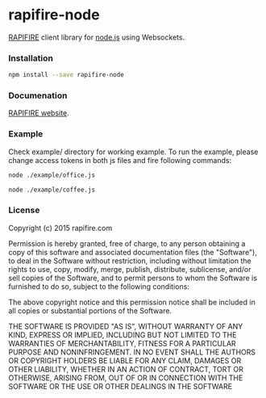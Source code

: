 # rapifire-node

[RAPIFIRE](http://rapifire.com) client library for [node.js](http://nodejs.org) using Websockets.

### Installation

````bash
npm install --save rapifire-node
````

### Documenation

[RAPIFIRE website](http://rapifire.com/a/things/docs/#/documentation/pubsub/websockets).

### Example

Check example/ directory for working example. To run the example, please change access tokens in both js files and fire following commands:

```bash
node ./example/office.js
```

```bash
node ./example/coffee.js
```

### License

Copyright (c) 2015 rapifire.com

Permission is hereby granted, free of charge, to any person obtaining a copy
of this software and associated documentation files (the "Software"), to deal
in the Software without restriction, including without limitation the rights
to use, copy, modify, merge, publish, distribute, sublicense, and/or sell
copies of the Software, and to permit persons to whom the Software is
furnished to do so, subject to the following conditions:

The above copyright notice and this permission notice shall be included in
all copies or substantial portions of the Software.

THE SOFTWARE IS PROVIDED "AS IS", WITHOUT WARRANTY OF ANY KIND, EXPRESS OR
IMPLIED, INCLUDING BUT NOT LIMITED TO THE WARRANTIES OF MERCHANTABILITY,
FITNESS FOR A PARTICULAR PURPOSE AND NONINFRINGEMENT.  IN NO EVENT SHALL THE
AUTHORS OR COPYRIGHT HOLDERS BE LIABLE FOR ANY CLAIM, DAMAGES OR OTHER
LIABILITY, WHETHER IN AN ACTION OF CONTRACT, TORT OR OTHERWISE, ARISING FROM,
OUT OF OR IN CONNECTION WITH THE SOFTWARE OR THE USE OR OTHER DEALINGS IN
THE SOFTWARE
